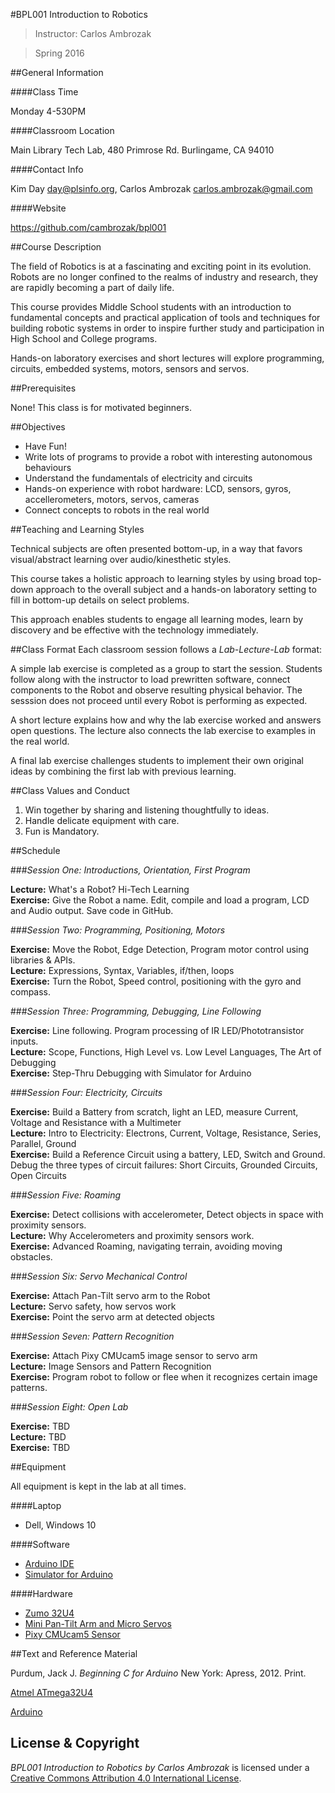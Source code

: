 #BPL001 Introduction to Robotics

> Instructor: Carlos Ambrozak

> Spring 2016

##General Information

####Class Time

Monday 4-530PM

####Classroom Location 

Main Library Tech Lab, 480 Primrose Rd.  Burlingame, CA 94010

####Contact Info

Kim Day day@plsinfo.org, Carlos Ambrozak carlos.ambrozak@gmail.com

####Website

https://github.com/cambrozak/bpl001

##Course Description

The field of Robotics is at a fascinating and exciting point in its evolution.
Robots are no longer confined to the realms of industry and research,
they are rapidly becoming a part of daily life.

This course provides Middle School students with an introduction
to fundamental concepts and practical application of tools and techniques for building robotic systems
in order to inspire further study and participation in High School and College programs.

Hands-on laboratory exercises and short lectures will explore
programming, circuits, embedded systems, motors, sensors and servos.

##Prerequisites

None!  This class is for motivated beginners.

##Objectives

* Have Fun!
* Write lots of programs to provide a robot with interesting autonomous behaviours
* Understand the fundamentals of electricity and circuits
* Hands-on experience with robot hardware: LCD, sensors, gyros, accellerometers, motors, servos, cameras
* Connect concepts to robots in the real world 

##Teaching and Learning Styles

Technical subjects are often presented bottom-up, in a way that favors visual/abstract learning over audio/kinesthetic styles.   

This course takes a holistic approach to learning styles
by using broad top-down approach to the overall subject
and a hands-on laboratory setting to fill in bottom-up details on select problems.

This approach enables students to engage all learning modes, learn by discovery and be effective with the technology immediately.

##Class Format
Each classroom session follows a *Lab-Lecture-Lab* format:

A simple lab exercise is completed as a group to start the session.
Students follow along with the instructor to load prewritten software,
connect components to the Robot and observe resulting physical behavior.
The sesssion does not proceed until every Robot is performing as expected.

A short lecture explains how and why the lab exercise worked and answers open questions.
The lecture also connects the lab exercise to examples in the real world.

A final lab exercise challenges students to implement their own original ideas
by combining the first lab with previous learning.

##Class Values and Conduct

1. Win together by sharing and listening thoughtfully to ideas.
2. Handle delicate equipment with care.
3. Fun is Mandatory.

##Schedule

###_Session One: Introductions, Orientation, First Program_

**Lecture:**  What's a Robot?  Hi-Tech Learning<br>
**Exercise:**  Give the Robot a name.  Edit, compile and load a program, LCD and Audio output.  Save code in GitHub.

###_Session Two: Programming, Positioning, Motors_

**Exercise:** Move the Robot, Edge Detection, Program motor control using libraries & APIs.<br>
**Lecture:** Expressions, Syntax, Variables, if/then, loops<br>
**Exercise:** Turn the Robot, Speed control, positioning with the gyro and compass.

###_Session Three: Programming, Debugging, Line Following_

**Exercise:** Line following.  Program processing of IR LED/Phototransistor inputs.<br>
**Lecture:** Scope, Functions, High Level vs. Low Level Languages, The Art of Debugging<br>
**Exercise:** Step-Thru Debugging with Simulator for Arduino

###_Session Four: Electricity, Circuits_

**Exercise:** Build a Battery from scratch, light an LED, measure Current, Voltage and Resistance with a Multimeter<br>
**Lecture:** Intro to Electricity: Electrons, Current, Voltage, Resistance, Series, Parallel, Ground<br>
**Exercise:** Build a Reference Circuit using a battery, LED, Switch and Ground.  Debug the three types of circuit failures: Short Circuits, Grounded Circuits, Open Circuits 

###_Session Five: Roaming_

**Exercise:**  Detect collisions with accelerometer, Detect objects in space with proximity sensors.<br>
**Lecture:**  Why Accelerometers and proximity sensors work.<br>
**Exercise:** Advanced Roaming, navigating terrain, avoiding moving obstacles.

###_Session Six: Servo Mechanical Control_

**Exercise:** Attach Pan-Tilt servo arm to the Robot<br>
**Lecture:** Servo safety, how servos work<br>
**Exercise:** Point the servo arm at detected objects

###_Session Seven: Pattern Recognition_

**Exercise:** Attach Pixy CMUcam5 image sensor to servo arm<br>
**Lecture:** Image Sensors and Pattern Recognition<br>
**Exercise:**  Program robot to follow or flee when it recognizes certain image patterns.

###_Session Eight: Open Lab_

**Exercise:** TBD<br>
**Lecture:** TBD<br>
**Exercise:** TBD

##Equipment

All equipment is kept in the lab at all times.

####Laptop

* Dell, Windows 10

####Software

* [Arduino IDE](https://www.arduino.cc/en/Main/Software)
* [Simulator for Arduino](http://www.virtronics.com.au/Simulator-for-Arduino.html)

####Hardware

* [Zumo 32U4](https://www.pololu.com/product/3126/resources)
* [Mini Pan-Tilt Arm and Micro Servos](https://www.adafruit.com/products/1967)
* [Pixy CMUcam5 Sensor](https://www.adafruit.com/products/1906) 

##Text and Reference Material

Purdum, Jack J. *Beginning C for Arduino* New York: Apress, 2012. Print.

[Atmel ATmega32U4](http://www.atmel.com/devices/atmega32u4.aspx)

[Arduino](https://www.arduino.cc/)

## License & Copyright

*BPL001 Introduction to Robotics by Carlos Ambrozak* is licensed under a [Creative Commons Attribution 4.0 International License](http://creativecommons.org/licenses/by/4.0/).
